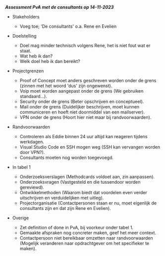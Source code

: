 ***Assessment PvA met de consultants op 14-11-2023***

- Stakeholders
  - Voeg toe; 'De consultants' o.a. Rene en Evelien

- Doelstelling
  - Doel mag minder technisch volgens Rene, het is niet fout wat er staat.
  - Wat heb ik dan?
  - Welk doel heb ik dan bereikt?

- Projectgrenzen
  - Proof of Concept moet anders geschreven worden onder de grens (zinnen met het woord 'dus' zijn ongewenst).
  - Voip moet worden aangepast onder de grens (We gebruiken standaard...).
  - Security onder de grens (Beter opschrijven en conceptueel).
  - Mail onder de grens (Duidelijker beschrijven, moet kunnen communiceren en hoeft niet doormiddel van een mailserver).
  - VPN onder de grens (Hoort hier niet maar bij randvoorwaarden).

- Randvoorwaarden
  - Controleren als Eddie binnen 24 uur altijd kan reageren tijdens werkdagen.
  - Visual Studio Code en SSH mogen weg (SSH kan vervangen worden door VPN?).
  - Consultants moeten nog worden toegevoegd.

- In tabel 1
  - Onderzoeksverslagen (Methodcards voldoet aan, zin aanpassen).
  - Onderzoeksvragen (Vastgesteld en die tussendoor worden gereviewd).
  - Ontwikkelmethoden (Waarom biedt dat voordelen even verder uitschrijven en verduidelijken met uitleg).
  - Projectorganisatie (Contactpersonen staan er nu, moet eigenlijk de consultants zijn en dat zijn Rene en Evelien).

- Overige
  - Zet definition of done in PvA, bij voorkeur onder tabel 1.
  - Gemaakte afspraken nog concreter maken, geef het meer context.
  - Contactpersoon niet bereikbaar omzetten naar randvoorwaarden (Mogelijk veranderen naar opdrachtgever om het specifieker te maken).

